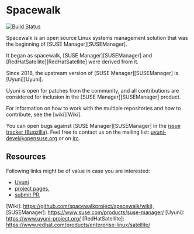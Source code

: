 Spacewalk
=========

[![Build Status](https://travis-ci.org/spacewalkproject/spacewalk.svg?branch=master)](https://travis-ci.org/spacewalkproject/spacewalk/builds)

Spacewalk is an open source Linux systems management solution that was the
beginning of [SUSE Manager][SUSEManager].

It began as spacewalk, [SUSE Manager][SUSEManager] and
[RedHatSatellite][RedHatSatellite] were derived from it.

Since 2018, the upstream version of [SUSE Manager][SUSEManager] is [Uyuni][Uyuni].

Uyuni is open for patches from the community, and all contributions are
considered for inclusion in the [SUSE Manager][SUSEManager] product.

For information on how to work with the multiple repositories and how to
contribute, see the [wiki][Wiki].

You can open bugs against [SUSE Manager][SUSEManager] in the [issue tracker (Bugzilla)][issuetracker(Bugzilla)].
Feel free to contact us on the mailing list: <uyuni-devel@opensuse.org> or on [irc][uyunichannelirc].

Resources
---------

Following links might be of value in case you are interested:

  * [Uyuni](https://github.com/uyuni-project/)
  * [project pages](https://spacewalkproject.github.io/),
  * [submit PR](https://github.com/spacewalkproject/spacewalk-wiki/pulls),


[uyunichannelirc]: https://www.uyuni-project.org/contact.html#irc
[issuetracker(Bugzilla)]: https://bugzilla.suse.com/enter_bug.cgi?product=SUSE%20Manager%203.2
[Wiki]: https://github.com/spacewalkproject/spacewalk/wiki),
[SUSEManager]: https://www.suse.com/products/suse-manager/
[Uyuni]: https://www.uyuni-project.org/
[RedHatSatellite]: https://www.redhat.com/products/enterprise-linux/satellite/
